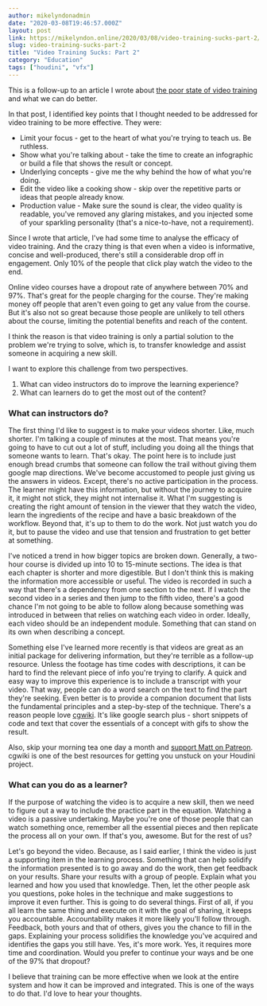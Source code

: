 ```yaml
---
author: mikelyndonadmin
date: "2020-03-08T19:46:57.000Z"
layout: post
link: https://mikelyndon.online/2020/03/08/video-training-sucks-part-2/
slug: video-training-sucks-part-2
title: "Video Training Sucks: Part 2"
category: "Education"
tags: ["houdini", "vfx"]
---
```


This is a follow-up to an article I wrote about [the poor state of video training](/video-training-sucks/) and what we can do better.

In that post, I identified key points that I thought needed to be addressed for video training to be more effective. They were:

- Limit your focus - get to the heart of what you're trying to teach us. Be ruthless.
- Show what you're talking about - take the time to create an infographic or build a file that shows the result or concept.
- Underlying concepts - give me the why behind the how of what you're doing.
- Edit the video like a cooking show - skip over the repetitive parts or ideas that people already know.
- Production value - Make sure the sound is clear, the video quality is readable, you've removed any glaring mistakes, and you injected some of your sparkling personality (that's a nice-to-have, not a requirement).

Since I wrote that article, I've had some time to analyse the efficacy of video training. And the crazy thing is that even when a video is informative, concise and well-produced, there's still a considerable drop off in engagement. Only 10% of the people that click play watch the video to the end.

Online video courses have a dropout rate of anywhere between 70% and 97%. That's great for the people charging for the course. They're making money off people that aren't even going to get any value from the course. But it's also not so great because those people are unlikely to tell others about the course, limiting the potential benefits and reach of the content.

I think the reason is that video training is only a partial solution to the problem we're trying to solve, which is, to transfer knowledge and assist someone in acquiring a new skill.

I want to explore this challenge from two perspectives.

1. What can video instructors do to improve the learning experience?
2. What can learners do to get the most out of the content?

### What can instructors do?

The first thing I'd like to suggest is to make your videos shorter. Like, much shorter. I'm talking a couple of minutes at the most. That means you're going to have to cut out a lot of stuff, including you doing all the things that someone wants to learn. That's okay. The point here is to include just enough bread crumbs that someone can follow the trail without giving them google map directions. We've become accustomed to people just giving us the answers in videos. Except, there's no active participation in the process. The learner might have this information, but without the journey to acquire it, it might not stick, they might not internalise it. What I'm suggesting is creating the right amount of tension in the viewer that they watch the video, learn the ingredients of the recipe and have a basic breakdown of the workflow. Beyond that, it's up to them to do the work. Not just watch you do it, but to pause the video and use that tension and frustration to get better at something.

I've noticed a trend in how bigger topics are broken down. Generally, a two-hour course is divided up into 10 to 15-minute sections. The idea is that each chapter is shorter and more digestible. But I don't think this is making the information more accessible or useful. The video is recorded in such a way that there's a dependency from one section to the next. If I watch the second video in a series and then jump to the fifth video, there's a good chance I'm not going to be able to follow along because something was introduced in between that relies on watching each video in order. Ideally, each video should be an independent module. Something that can stand on its own when describing a concept.

Something else I've learned more recently is that videos are great as an initial package for delivering information, but they're terrible as a follow-up resource. Unless the footage has time codes with descriptions, it can be hard to find the relevant piece of info you're trying to clarify. A quick and easy way to improve this experience is to include a transcript with your video. That way, people can do a word search on the text to find the part they're seeking. Even better is to provide a companion document that lists the fundamental principles and a step-by-step of the technique. There's a reason people love [cgwiki](http://www.tokeru.com/cgwiki/?title=Houdini). It's like google search plus - short snippets of code and text that cover the essentials of a concept with gifs to show the result.

Also, skip your morning tea one day a month and [support Matt on Patreon](https://www.patreon.com/mattestela). cgwiki is one of the best resources for getting you unstuck on your Houdini project.

### What can you do as a learner?

If the purpose of watching the video is to acquire a new skill, then we need to figure out a way to include the practice part in the equation. Watching a video is a passive undertaking. Maybe you're one of those people that can watch something once, remember all the essential pieces and then replicate the process all on your own. If that's you, awesome. But for the rest of us?

Let's go beyond the video. Because, as I said earlier, I think the video is just a supporting item in the learning process. Something that can help solidify the information presented is to go away and do the work, then get feedback on your results. Share your results with a group of people. Explain what you learned and how you used that knowledge. Then, let the other people ask you questions, poke holes in the technique and make suggestions to improve it even further. This is going to do several things. First of all, if you all learn the same thing and execute on it with the goal of sharing, it keeps you accountable. Accountability makes it more likely you'll follow through. Feedback, both yours and that of others, gives you the chance to fill in the gaps. Explaining your process solidifies the knowledge you've acquired and identifies the gaps you still have. Yes, it's more work. Yes, it requires more time and coordination. Would you prefer to continue your ways and be one of the 97% that dropout?

I believe that training can be more effective when we look at the entire system and how it can be improved and integrated. This is one of the ways to do that. I'd love to hear your thoughts.
